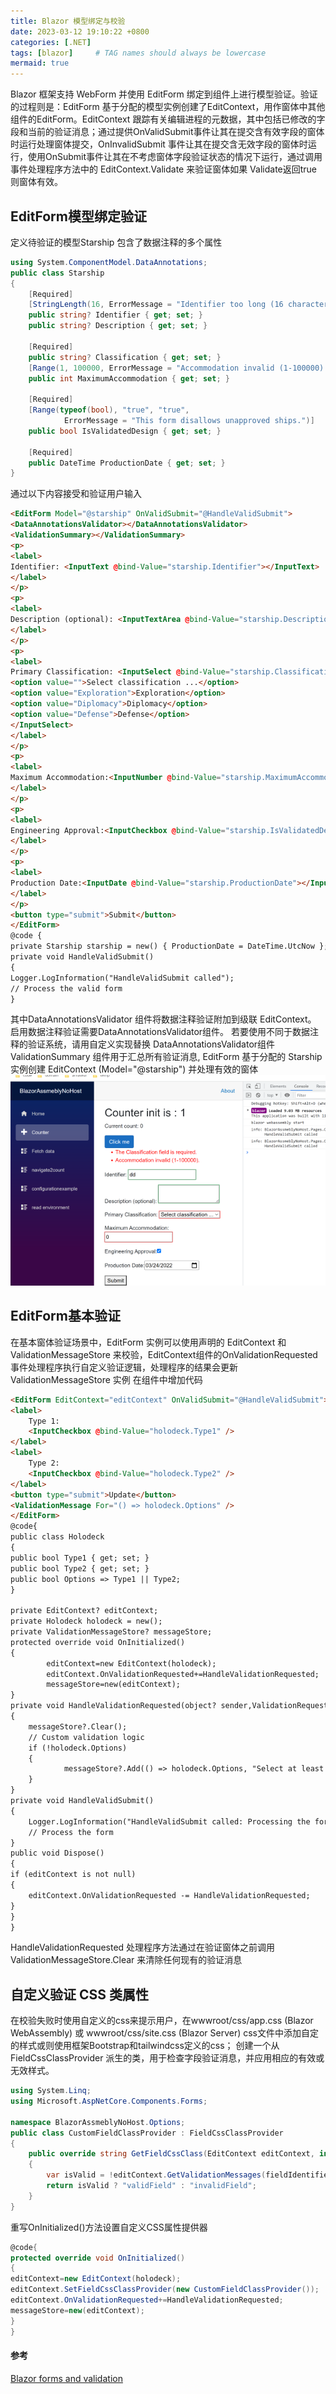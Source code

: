 ```yaml
---
title: Blazor 模型绑定与校验
date: 2023-03-12 19:10:22 +0800
categories: [.NET]
tags: [blazor]     # TAG names should always be lowercase
mermaid: true
---
```

Blazor 框架支持 WebForm 并使用 EditForm 绑定到组件上进行模型验证。验证的过程则是：EditForm 基于分配的模型实例创建了EditContext，用作窗体中其他组件的EditForm。EditContext 跟踪有关编辑进程的元数据，其中包括已修改的字段和当前的验证消息；通过提供OnValidSubmit事件让其在提交含有效字段的窗体时运行处理窗体提交，OnInvalidSubmit 事件让其在提交含无效字段的窗体时运行，使用OnSubmit事件让其在不考虑窗体字段验证状态的情况下运行，通过调用事件处理程序方法中的 EditContext.Validate 来验证窗体如果 Validate返回true则窗体有效。
## EditForm模型绑定验证
定义待验证的模型Starship 包含了数据注释的多个属性
```C#
using System.ComponentModel.DataAnnotations;
public class Starship
{
    [Required]
    [StringLength(16, ErrorMessage = "Identifier too long (16 character limit).")]
    public string? Identifier { get; set; }
    public string? Description { get; set; }

    [Required]
    public string? Classification { get; set; }
    [Range(1, 100000, ErrorMessage = "Accommodation invalid (1-100000).")]
    public int MaximumAccommodation { get; set; }

    [Required]
    [Range(typeof(bool), "true", "true",
			ErrorMessage = "This form disallows unapproved ships.")]
    public bool IsValidatedDesign { get; set; }

    [Required]
    public DateTime ProductionDate { get; set; }
}
```
通过以下内容接受和验证用户输入
```html
<EditForm Model="@starship" OnValidSubmit="@HandleValidSubmit">
<DataAnnotationsValidator></DataAnnotationsValidator>
<ValidationSummary></ValidationSummary>
<p>
<label>
Identifier: <InputText @bind-Value="starship.Identifier"></InputText>
</label>
</p>
<p>
<label>
Description (optional): <InputTextArea @bind-Value="starship.Description"></InputTextArea>
</label>
</p>
<p>
<label>
Primary Classification: <InputSelect @bind-Value="starship.Classification">
<option value="">Select classification ...</option>
<option value="Exploration">Exploration</option>
<option value="Diplomacy">Diplomacy</option>
<option value="Defense">Defense</option>
</InputSelect>
</label>
</p>
<p>
<label>
Maximum Accommodation:<InputNumber @bind-Value="starship.MaximumAccommodation"></InputNumber>
</label>
</p>
<p>
<label>
Engineering Approval:<InputCheckbox @bind-Value="starship.IsValidatedDesign"></InputCheckbox>
</label>
</p>
<p>
<label>
Production Date:<InputDate @bind-Value="starship.ProductionDate"></InputDate>
</label>
</p>
<button type="submit">Submit</button>
</EditForm>
@code {
private Starship starship = new() { ProductionDate = DateTime.UtcNow };
private void HandleValidSubmit()
{
Logger.LogInformation("HandleValidSubmit called");
// Process the valid form
}
```
其中DataAnnotationsValidator 组件将数据注释验证附加到级联 EditContext。 启用数据注释验证需要DataAnnotationsValidator组件。 若要使用不同于数据注释的验证系统，请用自定义实现替换 DataAnnotationsValidator组件 ValidationSummary 组件用于汇总所有验证消息, EditForm 基于分配的 Starship 实例创建 EditContext (Model="@starship") 并处理有效的窗体
![editorfrom](/assets/img/blazor-forms-validation-editorfrom.png)
## EditForm基本验证
在基本窗体验证场景中，EditForm 实例可以使用声明的 EditContext 和 ValidationMessageStore 来校验，EditContext组件的OnValidationRequested 事件处理程序执行自定义验证逻辑，处理程序的结果会更新 ValidationMessageStore 实例 在组件中增加代码
```html
<EditForm EditContext="editContext" OnValidSubmit="@HandleValidSubmit">
<label>
	Type 1:
	<InputCheckbox @bind-Value="holodeck.Type1" />
</label>
<label>
	Type 2:
	<InputCheckbox @bind-Value="holodeck.Type2" />
</label>
<button type="submit">Update</button>
<ValidationMessage For="() => holodeck.Options" />
</EditForm>
@code{
public class Holodeck
{
public bool Type1 { get; set; }
public bool Type2 { get; set; }
public bool Options => Type1 || Type2;
}

private EditContext? editContext;
private Holodeck holodeck = new();
private ValidationMessageStore? messageStore;
protected override void OnInitialized()
{
		editContext=new EditContext(holodeck);
		editContext.OnValidationRequested+=HandleValidationRequested;
		messageStore=new(editContext);
}
private void HandleValidationRequested(object? sender,ValidationRequestedEventArgs args)
{
	messageStore?.Clear();
	// Custom validation logic
	if (!holodeck.Options)
	{
			messageStore?.Add(() => holodeck.Options, "Select at least one.");
	}
}
private void HandleValidSubmit()
{
	Logger.LogInformation("HandleValidSubmit called: Processing the form");
	// Process the form
}
public void Dispose()
{
if (editContext is not null)
{
	editContext.OnValidationRequested -= HandleValidationRequested;
}
}
}
```
HandleValidationRequested 处理程序方法通过在验证窗体之前调用 ValidationMessageStore.Clear 来清除任何现有的验证消息
## 自定义验证 CSS 类属性
在校验失败时使用自定义的css来提示用户，在wwwroot/css/app.css (Blazor WebAssembly) 或 wwwroot/css/site.css (Blazor Server) css文件中添加自定的样式或则使用框架Bootstrap和tailwindcss定义的css； 创建一个从 FieldCssClassProvider 派生的类，用于检查字段验证消息，并应用相应的有效或无效样式。
```C#
using System.Linq;
using Microsoft.AspNetCore.Components.Forms;

namespace BlazorAssmeblyNoHost.Options;
public class CustomFieldClassProvider : FieldCssClassProvider
{
    public override string GetFieldCssClass(EditContext editContext, in FieldIdentifier fieldIdentifier)
    {
        var isValid = !editContext.GetValidationMessages(fieldIdentifier).Any();
        return isValid ? "validField" : "invalidField";
    }
}
```
重写OnInitialized()方法设置自定义CSS属性提供器
```C#
@code{
protected override void OnInitialized()
{
editContext=new EditContext(holodeck);
editContext.SetFieldCssClassProvider(new CustomFieldClassProvider());
editContext.OnValidationRequested+=HandleValidationRequested;
messageStore=new(editContext);
}
}
```
#### 参考
[Blazor forms and validation](https://docs.microsoft.com/en-us/aspnet/core/blazor/forms-validation)

